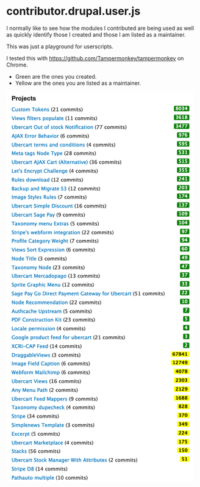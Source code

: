 # contributor.drupal.user.js

I normally like to see how the modules I contributed are being used as well as quickly identify those I created and those I am listed as a maintainer.

This was just a playground for userscripts.

I tested this with https://github.com/Tampermonkey/tampermonkey on Chrome.

- Green are the ones you created.
- Yellow are the ones you are listed as a maintainer.

![Screenshot](screenshot.png)

